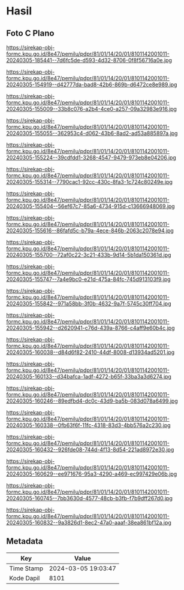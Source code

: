 # Hasil

## Foto C Plano

https://sirekap-obj-formc.kpu.go.id/8e47/pemilu/pdpr/81/01/14/20/01/8101142001011-20240305-185441--7d6fc5de-d593-4d32-8706-0f8f56716a0e.jpg

https://sirekap-obj-formc.kpu.go.id/8e47/pemilu/pdpr/81/01/14/20/01/8101142001011-20240305-154919--d42777da-bad8-42b6-869b-d6472ce8e989.jpg

https://sirekap-obj-formc.kpu.go.id/8e47/pemilu/pdpr/81/01/14/20/01/8101142001011-20240305-155009--33b8c076-a2b4-4ce0-a257-09a32983e916.jpg

https://sirekap-obj-formc.kpu.go.id/8e47/pemilu/pdpr/81/01/14/20/01/8101142001011-20240305-155055--362953c4-d062-43b6-8ad2-ad53a885897a.jpg

https://sirekap-obj-formc.kpu.go.id/8e47/pemilu/pdpr/81/01/14/20/01/8101142001011-20240305-155224--39cdfdd1-3268-4547-9479-973eb8e04206.jpg

https://sirekap-obj-formc.kpu.go.id/8e47/pemilu/pdpr/81/01/14/20/01/8101142001011-20240305-155314--7790cac1-92cc-430c-8fa3-1c724c80249e.jpg

https://sirekap-obj-formc.kpu.go.id/8e47/pemilu/pdpr/81/01/14/20/01/8101142001011-20240305-155404--56ef67c7-85a6-4734-915d-c13666948069.jpg

https://sirekap-obj-formc.kpu.go.id/8e47/pemilu/pdpr/81/01/14/20/01/8101142001011-20240305-155616--86fafd5c-b79a-4ece-846b-2063c2078e94.jpg

https://sirekap-obj-formc.kpu.go.id/8e47/pemilu/pdpr/81/01/14/20/01/8101142001011-20240305-155700--72af0c22-3c21-433b-9d14-5b1da150361d.jpg

https://sirekap-obj-formc.kpu.go.id/8e47/pemilu/pdpr/81/01/14/20/01/8101142001011-20240305-155747--7a4e9bc0-e21d-475a-84fc-745d913103f9.jpg

https://sirekap-obj-formc.kpu.go.id/8e47/pemilu/pdpr/81/01/14/20/01/8101142001011-20240305-155842--971a58bb-3f0b-4632-9a7f-5745c30ff704.jpg

https://sirekap-obj-formc.kpu.go.id/8e47/pemilu/pdpr/81/01/14/20/01/8101142001011-20240305-155942--d2620941-c76d-439a-8766-c4aff9e60b4c.jpg

https://sirekap-obj-formc.kpu.go.id/8e47/pemilu/pdpr/81/01/14/20/01/8101142001011-20240305-160038--d84d6f82-2410-44df-8008-d13934ad5201.jpg

https://sirekap-obj-formc.kpu.go.id/8e47/pemilu/pdpr/81/01/14/20/01/8101142001011-20240305-160133--d34bafca-1adf-4272-b65f-33ba3a3d6274.jpg

https://sirekap-obj-formc.kpu.go.id/8e47/pemilu/pdpr/81/01/14/20/01/8101142001011-20240305-160246--89edfbd4-dc0c-43d9-ba5b-083d078a6499.jpg

https://sirekap-obj-formc.kpu.go.id/8e47/pemilu/pdpr/81/01/14/20/01/8101142001011-20240305-160338--0fb63f6f-11fc-4318-83d3-4bb576a2c230.jpg

https://sirekap-obj-formc.kpu.go.id/8e47/pemilu/pdpr/81/01/14/20/01/8101142001011-20240305-160432--926fde08-744d-4f13-8d54-221ad8972e30.jpg

https://sirekap-obj-formc.kpu.go.id/8e47/pemilu/pdpr/81/01/14/20/01/8101142001011-20240305-160629--ee971676-95a3-4290-a469-ec997429e06b.jpg

https://sirekap-obj-formc.kpu.go.id/8e47/pemilu/pdpr/81/01/14/20/01/8101142001011-20240305-160745--7bb3630d-4577-48cb-b3fb-f7b9dff267d0.jpg

https://sirekap-obj-formc.kpu.go.id/8e47/pemilu/pdpr/81/01/14/20/01/8101142001011-20240305-160832--9a3826d1-8ec2-47a0-aaaf-38ea861bf12a.jpg


## Metadata

| Key        | Value               |
| ---------- | ------------------- |
| Time Stamp | 2024-03-05 19:03:47 |
| Kode Dapil | 8101                |



